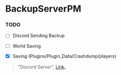 # BackupServerPM

### TODO

- [ ] Discord Sending Backup
- [ ] World Saving
- [x] Saving (Plugins/Plugin_Data/Crashdump/players) 


> "Discord Server", [Link](https://discord.gg/zXEbDpUcFM)。
